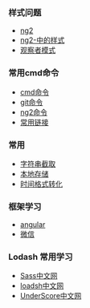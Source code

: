 ### 样式问题
  - [ng2](ng2/component/ng2)
  - [ng2-中的样式](http://valor-software.com/ngx-bootstrap)
  - [观察者模式](https://baike.baidu.com/item/%E8%A7%82%E5%AF%9F%E8%80%85%E6%A8%A1%E5%BC%8F/5881786?fr=aladdin)
### 常用cmd命令
  - [cmd命令](admin/cmd/cmd.md)
  - [git命令](ng2/ng2-git.md)
  - [ng2命令](ng2/ng2.md)
  - [常用链接](link/links.md)
### 常用
  - [字符串截取](admin/string.md)
  - [本地存储](admin/local.md)
  - [时间格式转化](admin/1.md)
### 框架学习
  - [angular](ng/index.md)
  - [微信](wx/index.md)
  <!-- - [react-native]() -->
### Lodash 常用学习
  - [Sass中文网](https://www.sass.hk/docs/)
  - [loadsh中文网](admin/lodash/index.md)
  - [UnderScore中文网](http://www.css88.com/doc/underscore/)
 <!-- ### 面试问题
 - [基础](cest/basic.md) -->